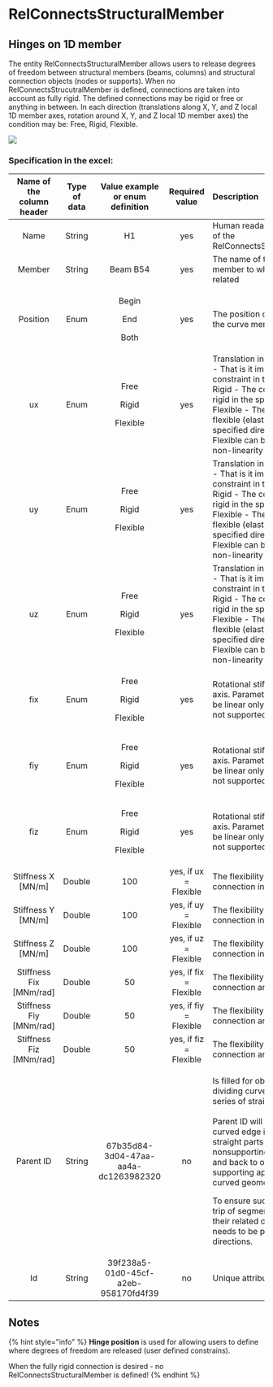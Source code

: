 # RelConnectsStructuralMember

## Hinges on 1D member

The entity RelConnectsStructuralMember allows users to release degrees of freedom between structural members \(beams, columns\) and structural connection objects \(nodes or supports\). When no RelConnectsStrucutralMember is defined, connections are taken into account as fully rigid. The defined connections may be rigid or free or anything in between. In each direction \(translations along X, Y, and Z local 1D member axes, rotation around X, Y, and Z local 1D member axes\) the condition may be: Free, Rigid, Flexible.

![](../.gitbook/assets/22_relconnectsstructuralmember.png)

### Specification in the excel:

<table>
  <thead>
    <tr>
      <th style="text-align:center">Name of the column header</th>
      <th style="text-align:center">Type of data</th>
      <th style="text-align:center">Value example or enum definition</th>
      <th style="text-align:center">Required value</th>
      <th style="text-align:left">Description</th>
    </tr>
  </thead>
  <tbody>
    <tr>
      <td style="text-align:center">Name</td>
      <td style="text-align:center">String</td>
      <td style="text-align:center">H1</td>
      <td style="text-align:center">yes</td>
      <td style="text-align:left">Human readable unique name of the RelConnectsStrucutralMember</td>
    </tr>
    <tr>
      <td style="text-align:center">Member</td>
      <td style="text-align:center">String</td>
      <td style="text-align:center">Beam B54</td>
      <td style="text-align:center">yes</td>
      <td style="text-align:left">The name of the curve member to which is hinge related</td>
    </tr>
    <tr>
      <td style="text-align:center">Position</td>
      <td style="text-align:center">Enum</td>
      <td style="text-align:center">
        <p>Begin</p>
        <p></p>
        <p>End</p>
        <p></p>
        <p>Both</p>
      </td>
      <td style="text-align:center">yes</td>
      <td style="text-align:left">The position of the hinge on the curve member. *see notes</td>
    </tr>
    <tr>
      <td style="text-align:center">ux</td>
      <td style="text-align:center">Enum</td>
      <td style="text-align:center">
        <p>Free</p>
        <p></p>
        <p>Rigid</p>
        <p></p>
        <p>Flexible</p>
      </td>
      <td style="text-align:center">yes</td>
      <td style="text-align:left">Translation in X direction. Free - That is it imposes no constraint in
        the direction. Rigid - The connection in fully rigid in the specified direction.
        Flexible - The connection is flexible (elastic) in the specified direction.
        Parameter Flexible can be linear only, non-linearity is not supported.</td>
    </tr>
    <tr>
      <td style="text-align:center">uy</td>
      <td style="text-align:center">Enum</td>
      <td style="text-align:center">
        <p>Free</p>
        <p></p>
        <p>Rigid</p>
        <p></p>
        <p>Flexible</p>
      </td>
      <td style="text-align:center">yes</td>
      <td style="text-align:left">Translation in Y direction. Free - That is it imposes no constraint in
        the direction. Rigid - The connection in fully rigid in the specified direction.
        Flexible - The connection is flexible (elastic) in the specified direction.
        Parameter Flexible can be linear only, non-linearity is not supported.</td>
    </tr>
    <tr>
      <td style="text-align:center">uz</td>
      <td style="text-align:center">Enum</td>
      <td style="text-align:center">
        <p>Free</p>
        <p></p>
        <p>Rigid</p>
        <p></p>
        <p>Flexible</p>
      </td>
      <td style="text-align:center">yes</td>
      <td style="text-align:left">Translation in Z direction. Free - That is it imposes no constraint in
        the direction. Rigid - The connection in fully rigid in the specified direction.
        Flexible - The connection is flexible (elastic) in the specified direction.
        Parameter Flexible can be linear only, non-linearity is not supported.</td>
    </tr>
    <tr>
      <td style="text-align:center">fix</td>
      <td style="text-align:center">Enum</td>
      <td style="text-align:center">
        <p>Free</p>
        <p></p>
        <p>Rigid</p>
        <p></p>
        <p>Flexible</p>
      </td>
      <td style="text-align:center">yes</td>
      <td style="text-align:left">Rotational stiffness around X axis. Parameter Flexible can be linear only,
        non-linearity is not supported.</td>
    </tr>
    <tr>
      <td style="text-align:center">fiy</td>
      <td style="text-align:center">Enum</td>
      <td style="text-align:center">
        <p>Free</p>
        <p></p>
        <p>Rigid</p>
        <p></p>
        <p>Flexible</p>
      </td>
      <td style="text-align:center">yes</td>
      <td style="text-align:left">Rotational stiffness around Y axis. Parameter Flexible can be linear only,
        non-linearity is not supported.</td>
    </tr>
    <tr>
      <td style="text-align:center">fiz</td>
      <td style="text-align:center">Enum</td>
      <td style="text-align:center">
        <p>Free</p>
        <p></p>
        <p>Rigid</p>
        <p></p>
        <p>Flexible</p>
      </td>
      <td style="text-align:center">yes</td>
      <td style="text-align:left">Rotational stiffness around Z axis. Parameter Flexible can be linear only,
        non-linearity is not supported.</td>
    </tr>
    <tr>
      <td style="text-align:center">Stiffness X [MN/m]</td>
      <td style="text-align:center">Double</td>
      <td style="text-align:center">100</td>
      <td style="text-align:center">yes, if ux = Flexible</td>
      <td style="text-align:left">The flexibility of the connection in X direction</td>
    </tr>
    <tr>
      <td style="text-align:center">Stiffness Y [MN/m]</td>
      <td style="text-align:center">Double</td>
      <td style="text-align:center">100</td>
      <td style="text-align:center">yes, if uy = Flexible</td>
      <td style="text-align:left">The flexibility of the connection in Y direction</td>
    </tr>
    <tr>
      <td style="text-align:center">Stiffness Z [MN/m]</td>
      <td style="text-align:center">Double</td>
      <td style="text-align:center">100</td>
      <td style="text-align:center">yes, if uz = Flexible</td>
      <td style="text-align:left">The flexibility of the connection in Z direction</td>
    </tr>
    <tr>
      <td style="text-align:center">Stiffness Fix [MNm/rad]</td>
      <td style="text-align:center">Double</td>
      <td style="text-align:center">50</td>
      <td style="text-align:center">yes, if fix = Flexible</td>
      <td style="text-align:left">The flexibility in rotation of the connection around local X axis</td>
    </tr>
    <tr>
      <td style="text-align:center">Stiffness Fiy [MNm/rad]</td>
      <td style="text-align:center">Double</td>
      <td style="text-align:center">50</td>
      <td style="text-align:center">yes, if fiy = Flexible</td>
      <td style="text-align:left">The flexibility in rotation of the connection around local Y axis</td>
    </tr>
    <tr>
      <td style="text-align:center">Stiffness Fiz [MNm/rad]</td>
      <td style="text-align:center">Double</td>
      <td style="text-align:center">50</td>
      <td style="text-align:center">yes, if fiz = Flexible</td>
      <td style="text-align:left">The flexibility in rotation of the connection around local Z axis</td>
    </tr>
    <tr>
      <td style="text-align:center">Parent ID</td>
      <td style="text-align:center">String</td>
      <td style="text-align:center">67b35d84-3d04-47aa-aa4a-dc1263982320</td>
      <td style="text-align:center">no</td>
      <td style="text-align:left">
        <p>Is filled for objects created be dividing curved geometry to series of
          straight line objects.
          <br />
          <br />Parent ID will ensure that curved edge is imported as straight parts to
          nonsupporting application, and back to original supporting application
          as curved geometry.</p>
        <p>To ensure successful round trip of segmented objects and their related
          objects, Parent ID needs to be present in both directions.</p>
      </td>
    </tr>
    <tr>
      <td style="text-align:center">Id</td>
      <td style="text-align:center">String</td>
      <td style="text-align:center">39f238a5-01d0-45cf-a2eb-958170fd4f39</td>
      <td style="text-align:center">no</td>
      <td style="text-align:left">Unique attribute designation</td>
    </tr>
  </tbody>
</table>

## Notes

{% hint style="info" %}
**Hinge position** is used for allowing users to define where degrees of freedom are released \(user defined constrains\).

When the fully rigid connection is desired - no RelConnectsStructuralMember is defined!
{% endhint %}

